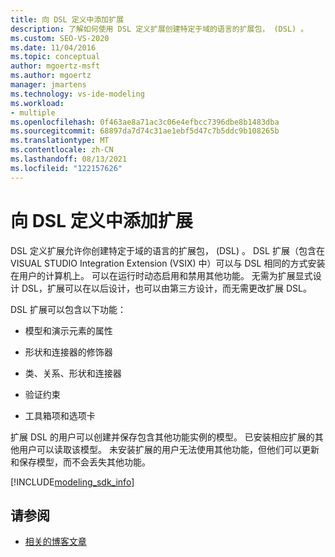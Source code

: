 ```yaml
---
title: 向 DSL 定义中添加扩展
description: 了解如何使用 DSL 定义扩展创建特定于域的语言的扩展包， (DSL) 。
ms.custom: SEO-VS-2020
ms.date: 11/04/2016
ms.topic: conceptual
author: mgoertz-msft
ms.author: mgoertz
manager: jmartens
ms.technology: vs-ide-modeling
ms.workload:
- multiple
ms.openlocfilehash: 0f463ae8a71ac3c06e4efbcc7396dbe8b1483dba
ms.sourcegitcommit: 68897da7d74c31ae1ebf5d47c7b5ddc9b108265b
ms.translationtype: MT
ms.contentlocale: zh-CN
ms.lasthandoff: 08/13/2021
ms.locfileid: "122157626"
---
```

# <a name="add-extensions-to-dsl-definitions"></a>向 DSL 定义中添加扩展

DSL 定义扩展允许你创建特定于域的语言的扩展包， (DSL) 。 DSL 扩展（包含在 VISUAL STUDIO Integration Extension (VSIX) 中）可以与 DSL 相同的方式安装在用户的计算机上。 可以在运行时动态启用和禁用其他功能。 无需为扩展显式设计 DSL，扩展可以在以后设计，也可以由第三方设计，而无需更改扩展 DSL。

DSL 扩展可以包含以下功能：

- 模型和演示元素的属性

- 形状和连接器的修饰器

- 类、关系、形状和连接器

- 验证约束

- 工具箱项和选项卡

扩展 DSL 的用户可以创建并保存包含其他功能实例的模型。 已安装相应扩展的其他用户可以读取该模型。 未安装扩展的用户无法使用其他功能，但他们可以更新和保存模型，而不会丢失其他功能。

[!INCLUDE[modeling_sdk_info](includes/modeling_sdk_info.md)]

## <a name="see-also"></a>请参阅

- [相关的博客文章](https://devblogs.microsoft.com/devops/the-visual-studio-modeling-sdk-is-now-available-with-visual-studio-2017/)

